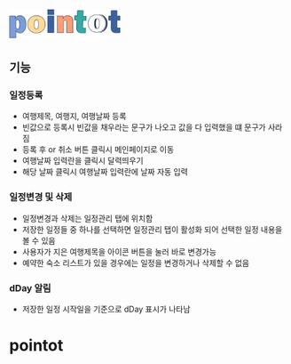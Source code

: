 # <img src="./src/assets/logo.png" alt="logo" width="200">

## 기능
### 일정등록
+ 여행제목, 여행지, 여행날짜 등록
+ 빈값으로 등록시 빈값을 채우라는 문구가 나오고 값을 다 입력했을 떄 문구가 사라짐
+ 등록 후 or 취소 버튼 클릭시 메인페이지로 이동
+ 여행날짜 입력란을 클릭시 달력띄우기
+ 해당 날짜 클릭시 여행날짜 입력란에 날짜 자동 입력

### 일정변경 및 삭제
+ 일정변경과 삭제는 일정관리 탭에 위치함
+ 저장한 일정들 중 하나를 선택하면 일정관리 탭이 활성화 되어 선택한 일정 내용을 볼 수 있음
+ 사용자가 지은 여행제목을 아이콘 버튼을 눌러 바로 변경가능
+ 예약한 숙소 리스트가 있을 경우에는 일정을 변경하거나 삭제할 수 없음

### dDay 알림
+ 저장한 일정 시작일을 기준으로 dDay 표시가 나타남
# pointot
